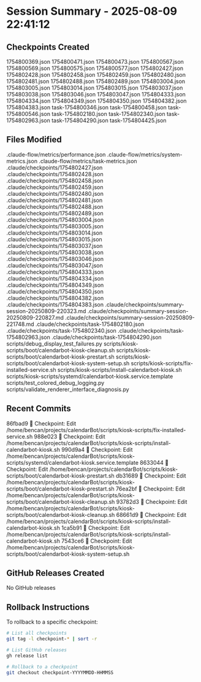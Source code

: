 # Session Summary - 2025-08-09 22:41:12

## Checkpoints Created
1754800369.json
1754800471.json
1754800473.json
1754800567.json
1754800569.json
1754800575.json
1754800577.json
1754802427.json
1754802428.json
1754802458.json
1754802459.json
1754802480.json
1754802481.json
1754802488.json
1754802489.json
1754803004.json
1754803005.json
1754803014.json
1754803015.json
1754803037.json
1754803038.json
1754803046.json
1754803047.json
1754804333.json
1754804334.json
1754804349.json
1754804350.json
1754804382.json
1754804383.json
task-1754800346.json
task-1754800458.json
task-1754800546.json
task-1754802180.json
task-1754802340.json
task-1754802963.json
task-1754804290.json
task-1754804425.json

## Files Modified
.claude-flow/metrics/performance.json
.claude-flow/metrics/system-metrics.json
.claude-flow/metrics/task-metrics.json
.claude/checkpoints/1754802427.json
.claude/checkpoints/1754802428.json
.claude/checkpoints/1754802458.json
.claude/checkpoints/1754802459.json
.claude/checkpoints/1754802480.json
.claude/checkpoints/1754802481.json
.claude/checkpoints/1754802488.json
.claude/checkpoints/1754802489.json
.claude/checkpoints/1754803004.json
.claude/checkpoints/1754803005.json
.claude/checkpoints/1754803014.json
.claude/checkpoints/1754803015.json
.claude/checkpoints/1754803037.json
.claude/checkpoints/1754803038.json
.claude/checkpoints/1754803046.json
.claude/checkpoints/1754803047.json
.claude/checkpoints/1754804333.json
.claude/checkpoints/1754804334.json
.claude/checkpoints/1754804349.json
.claude/checkpoints/1754804350.json
.claude/checkpoints/1754804382.json
.claude/checkpoints/1754804383.json
.claude/checkpoints/summary-session-20250809-220323.md
.claude/checkpoints/summary-session-20250809-220827.md
.claude/checkpoints/summary-session-20250809-221748.md
.claude/checkpoints/task-1754802180.json
.claude/checkpoints/task-1754802340.json
.claude/checkpoints/task-1754802963.json
.claude/checkpoints/task-1754804290.json
scripts/debug_display_test_failures.py
scripts/kiosk-scripts/boot/calendarbot-kiosk-cleanup.sh
scripts/kiosk-scripts/boot/calendarbot-kiosk-prestart.sh
scripts/kiosk-scripts/boot/calendarbot-kiosk-system-setup.sh
scripts/kiosk-scripts/fix-installed-service.sh
scripts/kiosk-scripts/install-calendarbot-kiosk.sh
scripts/kiosk-scripts/systemd/calendarbot-kiosk.service.template
scripts/test_colored_debug_logging.py
scripts/validate_renderer_interface_diagnosis.py

## Recent Commits
86fbad9 🔖 Checkpoint: Edit /home/bencan/projects/calendarBot/scripts/kiosk-scripts/fix-installed-service.sh
988e023 🔖 Checkpoint: Edit /home/bencan/projects/calendarBot/scripts/kiosk-scripts/install-calendarbot-kiosk.sh
990d9a4 🔖 Checkpoint: Edit /home/bencan/projects/calendarBot/scripts/kiosk-scripts/systemd/calendarbot-kiosk.service.template
8633044 🔖 Checkpoint: Edit /home/bencan/projects/calendarBot/scripts/kiosk-scripts/boot/calendarbot-kiosk-prestart.sh
db31689 🔖 Checkpoint: Edit /home/bencan/projects/calendarBot/scripts/kiosk-scripts/boot/calendarbot-kiosk-prestart.sh
76ea2bf 🔖 Checkpoint: Edit /home/bencan/projects/calendarBot/scripts/kiosk-scripts/boot/calendarbot-kiosk-cleanup.sh
93782d3 🔖 Checkpoint: Edit /home/bencan/projects/calendarBot/scripts/kiosk-scripts/boot/calendarbot-kiosk-cleanup.sh
68661d9 🔖 Checkpoint: Edit /home/bencan/projects/calendarBot/scripts/kiosk-scripts/install-calendarbot-kiosk.sh
1ca5b91 🔖 Checkpoint: Edit /home/bencan/projects/calendarBot/scripts/kiosk-scripts/install-calendarbot-kiosk.sh
7543ce6 🔖 Checkpoint: Edit /home/bencan/projects/calendarBot/scripts/kiosk-scripts/boot/calendarbot-kiosk-system-setup.sh

## GitHub Releases Created
No GitHub releases

## Rollback Instructions
To rollback to a specific checkpoint:
```bash
# List all checkpoints
git tag -l checkpoint-* | sort -r

# List GitHub releases
gh release list

# Rollback to a checkpoint
git checkout checkpoint-YYYYMMDD-HHMMSS
```
